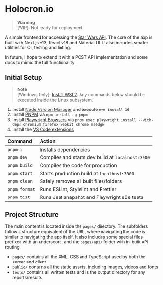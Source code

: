 # Holocron.io

> **Warning** <br> [WIP]: Not ready for deployment

A simple frontend for accessing the [Star Wars API](https://swapi.dev/). The core of the app is built with Next.js v13, React v18 and Material UI. It also includes smaller utilities for CI, testing and linting.

In future, I hope to extend it with a POST API implementation and some docs to mimic the full functionality.

## Initial Setup

> **Note** <br> [Windows Only]: [Install WSL2](https://learn.microsoft.com/en-gb/windows/wsl/install-manual). Any commands below should be executed inside the Linux subsystem.

1. Install [Node Version Manager](https://github.com/nvm-sh/nvm#installing-and-updating) and execute `nvm install 16`
2. Install [PNPM](https://pnpm.io/installation) via `npm install -g pnpm`
3. Install [Playwright Browsers](https://playwright.dev/docs/intro) via `pnpm exec playwright install --with-deps chromium firefox webkit chrome msedge`
4. Install the [VS Code extensions](.vscode/extensions.json)

| Command       | Action                                            |
| :------------ | :------------------------------------------------ |
| `pnpm i`      | Installs dependencies                             |
| `pnpm dev`    | Compiles and starts dev build at `localhost:3000` |
| `pnpm build`  | Compiles the code for production                  |
| `pnpm start`  | Starts production build at `localhost:3000`       |
| `pnpm clean`  | Safely removes all built files/folders            |
| `pnpm format` | Runs ESLint, Stylelint and Prettier               |
| `pnpm test`   | Runs Jest snapshot and Playwright e2e tests       |

## Project Structure

The main content is located inside the `pages/` directory. The subfolders follow a structure equivalent of the URL, where navigating the code is similar to navigating the app itself. It also includes some special files prefixed with an underscore, and the `pages/api/` folder with in-built API routing.

- `pages/` contains all the XML, CSS and TypeScript used by both the server and client
- `public/` contains all the static assets, including images, videos and fonts
- `tests/` contains all written tests and is the output directory for any reports/results

